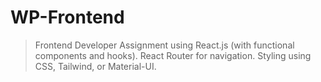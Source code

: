 # WP-Frontend
> Frontend Developer Assignment using  React.js (with functional components and hooks).
> React Router for navigation.
>  Styling using CSS, Tailwind, or Material-UI.
